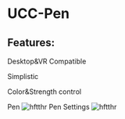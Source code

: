 # UCC-Pen
 
## Features:
Desktop&VR Compatible

Simplistic

Color&Strength control

Pen
![hftthr](https://milchzocker.eu/nextcloud/index.php/apps/files_sharing/publicpreview/e4WSre2M5RmoaCq?x=1912&y=605&a=true&file=UCC%2520Pen.PNG&scalingup=0)
Pen Settings
![hftthr](https://milchzocker.eu/nextcloud/index.php/apps/files_sharing/publicpreview/sk4CpA6rNd9T4e9?x=1912&y=605&a=true&file=UCC%2520Pen%2520Settings.PNG&scalingup=0)
